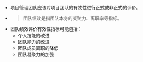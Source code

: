 - 项目管理团队应该对项目团队的有效性进行正式或非正式的评价。
- > 团队绩效是指团队本身的凝聚力、离职率等指标。
- 团队绩效评价有效性指标可能包括：
	- 个人技能的改进
	- 团队能力的改进
	- 团队成员离职的降低
	- 团队凝聚力的加强